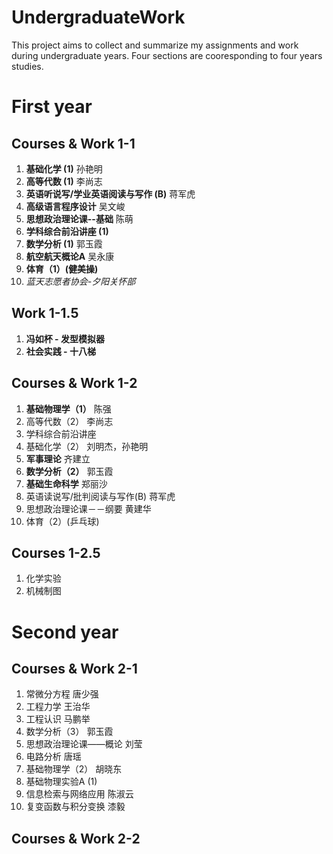 # UndergraduateWork

This project aims to collect and summarize my assignments and work during undergraduate years.
Four sections are cooresponding to four years studies.

# First year
## Courses & Work 1-1
1. **基础化学 (1)** 孙艳明
2. **高等代数 (1)** 李尚志
3. **英语听说写/学业英语阅读与写作 (B)** 蒋军虎
4. **高级语言程序设计** 吴文峻
5. **思想政治理论课--基础** 陈萌
6. **学科综合前沿讲座 (1)**
7. **数学分析 (1)** 郭玉霞
8. **航空航天概论A** 吴永康
9. **体育（1）(健美操)**
10. *蓝天志愿者协会-夕阳关怀部*

## Work 1-1.5
1. **冯如杯 - 发型模拟器**
2. **社会实践 - 十八梯**

## Courses & Work 1-2
1. **基础物理学（1）** 陈强
2. 高等代数（2） 李尚志
3. 学科综合前沿讲座
4. 基础化学（2） 刘明杰，孙艳明
5. **军事理论** 齐建立
6. **数学分析（2）** 郭玉霞
7. **基础生命科学** 郑丽沙
8. 英语读说写/批判阅读与写作(B) 蒋军虎
9. 思想政治理论课－－纲要 黄建华
10. 体育（2）(乒乓球)

## Courses 1-2.5
1. 化学实验
2. 机械制图

# Second year
## Courses & Work 2-1
1. 常微分方程 唐少强
2. 工程力学 王治华
3. 工程认识 马鹏举
4. 数学分析（3） 郭玉霞
5. 思想政治理论课——概论 刘莹
6. 电路分析 唐瑶
7. 基础物理学（2） 胡晓东
8. 基础物理实验A (1)
9. 信息检索与网络应用 陈淑云
10. 复变函数与积分变换 漆毅


## Courses & Work 2-2
